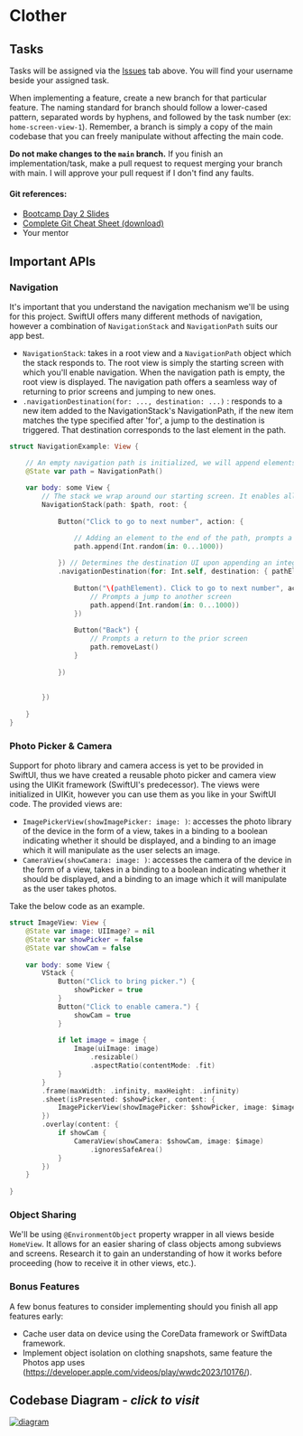 # Clother

## Tasks
Tasks will be assigned via the [Issues](https://github.com/azooz2003-bit/ClotherApp/issues) tab above. You will find your username beside your assigned task.

When implementing a feature, create a new branch for that particular feature. The naming standard for branch should follow a lower-cased pattern, separated words by hyphens, and followed by the task number (ex: `home-screen-view-1`).
Remember, a branch is simply a copy of the main codebase that you can freely manipulate without affecting the main code. 

**Do not make changes to the `main` branch.** If you finish an implementation/task, make a pull request to request merging your branch with main. I will approve your pull request if I don't find any faults.

#### Git references:
- [Bootcamp Day 2 Slides](https://file.notion.so/f/f/cac72556-53f5-45c8-92b0-965dabb6f4d1/767c936c-a374-40d9-a090-f2b3e414de0f/iOS_Bootcamp_Week_1_Day_2.pdf?id=62d222ae-6d44-4a1e-86b2-89b92760b065&table=block&spaceId=cac72556-53f5-45c8-92b0-965dabb6f4d1&expirationTimestamp=1712383200000&signature=aatV108an8u-Qy8nT5D0rnQuCYOFs1JO1_jjY20bJdw&downloadName=iOS_Bootcamp_Week_1_Day_2.pdf)
- [Complete Git Cheat Sheet (download)](https://wac-cdn.atlassian.com/dam/jcr:e7e22f25-bba2-4ef1-a197-53f46b6df4a5/SWTM-2088_Atlassian-Git-Cheatsheet.pdf?cdnVersion=1538)
- Your mentor

## Important APIs

### Navigation
It's important that you understand the navigation mechanism we'll be using for this project. SwiftUI offers many different methods of navigation, however a combination of `NavigationStack` and `NavigationPath` suits our app best.

- `NavigationStack`: takes in a root view and a `NavigationPath` object which the stack responds to. The root view is simply the starting screen with which you'll enable navigation. When the navigation path is empty, the root view is displayed. The navigation path offers a seamless way of returning to prior screens and jumping to new ones.
- `.navigationDestination(for: ..., destination: ...)` : responds to a new item added to the NavigationStack's NavigationPath, if the new item matches the type specified after 'for', a jump to the destination is triggered. That destination corresponds to the last element in the path.

```swift
struct NavigationExample: View {

    // An empty navigation path is initialized, we will append elements as we want to move to new screens, and pop elements whenever we want to backtrack
    @State var path = NavigationPath()
    
    var body: some View {
        // The stack we wrap around our starting screen. It enables all the necessary interactions for navigation.
        NavigationStack(path: $path, root: {
            
            Button("Click to go to next number", action: {

                // Adding an element to the end of the path, prompts a jump to a new screen
                path.append(Int.random(in: 0...1000))
                
            }) // Determines the destination UI upon appending an integer to the path, as indicated by 'for: Int.self'
            .navigationDestination(for: Int.self, destination: { pathElement in
                
                Button("\(pathElement). Click to go to next number", action: {
                    // Prompts a jump to another screen
                    path.append(Int.random(in: 0...1000))
                })
                
                Button("Back") {
                    // Prompts a return to the prior screen
                    path.removeLast()
                }
                
            })
            
            
        })
        
    }
}
```

### Photo Picker & Camera
Support for photo library and camera access is yet to be provided in SwiftUI, thus we have created a reusable photo picker and camera view using the UIKit framework (SwiftUI's predecessor). The views were initialized in UIKit, however you can use them as you like in your SwiftUI code. The provided views are:
- `ImagePickerView(showImagePicker: image: )`: accesses the photo library of the device in the form of a view, takes in a binding to a boolean indicating whether it should be displayed, and a binding to an image which it will manipulate as the user selects an image.
- `CameraView(showCamera: image: )`: accesses the camera of the device in the form of a view, takes in a binding to a boolean indicating whether it should be displayed, and a binding to an image which it will manipulate as the user takes photos.

Take the below code as an example.

```swift
struct ImageView: View {
    @State var image: UIImage? = nil
    @State var showPicker = false
    @State var showCam = false
    
    var body: some View {
        VStack {
            Button("Click to bring picker.") {
                showPicker = true
            }
            Button("Click to enable camera.") {
                showCam = true
            }
            
            if let image = image {
                Image(uiImage: image)
                    .resizable()
                    .aspectRatio(contentMode: .fit)
            }
        }
        .frame(maxWidth: .infinity, maxHeight: .infinity)
        .sheet(isPresented: $showPicker, content: {
            ImagePickerView(showImagePicker: $showPicker, image: $image)
        })
        .overlay(content: {
            if showCam {
                CameraView(showCamera: $showCam, image: $image)
                    .ignoresSafeArea()
            }
        })
    }
    
}

```

### Object Sharing
We'll be using `@EnvironmentObject` property wrapper in all views beside `HomeView`. It allows for an easier sharing of class objects among subviews and screens. Research it to gain an understanding of how it works before proceeding (how to receive it in other views, etc.).

### Bonus Features
A few bonus features to consider implementing should you finish all app features early:
- Cache user data on device using the CoreData framework or SwiftData framework.
- Implement object isolation on clothing snapshots, same feature the Photos app uses (https://developer.apple.com/videos/play/wwdc2023/10176/). 

## Codebase Diagram - *click to visit*
[![diagram](https://github.com/azooz2003-bit/ClotherApp/assets/67667005/1543eff5-9510-4893-b653-48eb378f6352 'a diagram')](https://app.diagrams.net/#G1qLBkZTP4UnzELIIeCISMf3nUIK6pMGCs#%7B%22pageId%22%3A%22C5RBs43oDa-KdzZeNtuy%22%7D)

